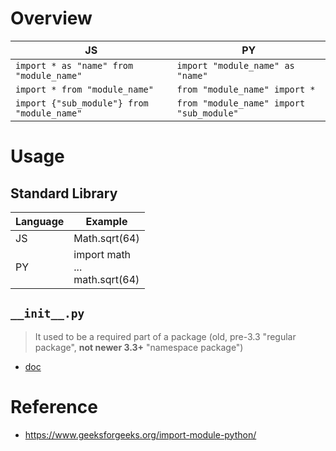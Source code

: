# Overview

| JS | PY |
|---|--- |
| ```import * as "name" from "module_name"``` | ```import "module_name" as "name" ```
| ```import * from "module_name"``` | ```from "module_name" import *```
| ```import {"sub_module"} from "module_name"``` | ```from "module_name" import "sub_module"```

# Usage
## Standard Library

| Language | Example |
|---|---
| JS | Math.sqrt(64)
| PY | import math<br>...<br> math.sqrt(64)

## `__init__.py`
> It used to be a required part of a package (old, pre-3.3 "regular package", **not newer 3.3+** "namespace package")
- [doc](https://stackoverflow.com/questions/448271/what-is-init-py-for)

# Reference
- https://www.geeksforgeeks.org/import-module-python/
